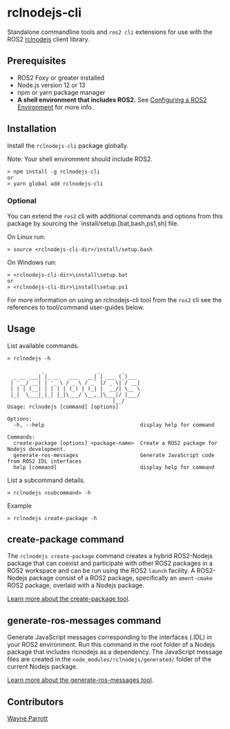 # rclnodejs-cli
Standalone commandline tools and `ros2 cli` extensions for use with the ROS2 [rclnodejs]() client library.

## Prerequisites
* ROS2 Foxy or greater installed
* Node.js version 12 or 13
* npm or yarn package manager
* **A shell environment that includes ROS2.** See [Configuring a ROS2 Environment](https://index.ros.org/doc/ros2/Tutorials/Configuring-ROS2-Environment/) for more info.

## Installation
Install the `rclnodejs-cli` package globally.

Note: Your shell environment should include ROS2. 

```
> npm install -g rclnodejs-cli
or
> yarn global add rclnodejs-cli
```

### Optional
You can extend the `ros2` cli with additional commands and options from this package by sourcing the `install/setup.[bat,bash,ps1,sh] file.

On Linux run:
```
> source <rclnodejs-cli-dir>/install/setup.bash
```
On Windows run:
```
> <rclnodejs-cli-dir>\install\setup.bat
or
> <rclnodejs-cli-dir>\install\setup.ps1
```

For more information on using an rclnodejs-cli tool from the `ros2` cli see the references to tool/command user-guides below. 


## Usage
List available commands.
```
> rclnodejs -h

           _                 _       _
  _ __ ___| |_ __   ___   __| | ___ (_)___
 | '__/ __| | '_ \ / _ \ / _` |/ _ \| / __|
 | | | (__| | | | | (_) | (_| |  __/| \__ \
 |_|  \___|_|_| |_|\___/ \__,_|\___|/ |___/
                                  |__/
Usage: rclnodejs [command] [options]
    
Options:
  -h, --help                               display help for command

Commands:
  create-package [options] <package-name>  Create a ROS2 package for Nodejs development.
  generate-ros-messages                    Generate JavaScript code from ROS2 IDL interfaces
  help [command]                           display help for command

```

List a subcommand details.
```
> rclnodejs <subcommand> -h
```
Example
```
> rclnodejs create-package -h
```

## create-package command
The `rclnodejs create-package` command creates a hybrid ROS2-Nodejs package that can coexist and participate with other ROS2 packages in a ROS2 workspace and can be run using the ROS2 `launch` facility. A ROS2-Nodejs package consist of a ROS2 package, specifically an `ament-cmake` ROS2 package, overlaid with a Nodejs package.

[Learn more about the create-package tool](package-creation-tool/README.md).

## generate-ros-messages command
Generate JavaScript messages corresponding to the interfaces (.IDL)
in your ROS2 environment. Run this command in the root folder of a Nodejs package that includes rlcnodejs as a dependency. The JavaScript message files are created in the `node_modules/rclnodejs/generated/` folder of the current Nodejs package.

[Learn more about the generate-ros-messages tool](message-generator-tool/README.md).

## Contributors
[Wayne Parrott](https://github.com/wayneparrott)
